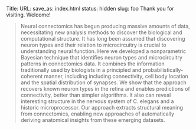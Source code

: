 Title: 
URL:
save_as: index.html
status: hidden
slug: foo
Thank you for visiting. Welcome!


 >Neural connectomics has begun producing massive amounts of data,
  necessitating new analysis methods to discover the biological and
  computational structure. It has long been assumed that discovering
  neuron types and their relation to microcircuitry is crucial to
  understanding neural function. Here we developed a nonparametric
  Bayesian technique that identifies neuron types and microcircuitry
  patterns in connectomics data. It combines the information
  traditionally used by biologists in a principled and probabilistically-coherent manner, including  including connectivity, cell body
  location and the spatial distribution of synapses. We show that the
  approach recovers known neuron types in the retina and enables
  predictions of connectivity, better than simpler algorithms. It also
  can reveal interesting structure in the nervous system of
  C. elegans and a historic microprocessor.
  Our approach extracts structural meaning from
  connectomics, enabling new approaches of automatically deriving
  anatomical insights from these emerging datasets.


